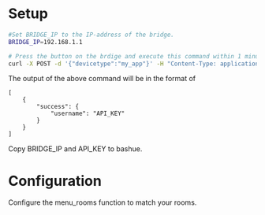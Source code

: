 # Setup

```bash
#Set BRIDGE_IP to the IP-address of the bridge.
BRIDGE_IP=192.168.1.1

# Press the button on the brdige and execute this command within 1 minute of pressing the button
curl -X POST -d '{"devicetype":"my_app"}' -H "Content-Type: application/json" http://${BRIDGE_IP}/api/newdeveloper
```

The output of the above command will be in the format of

```
[
    {
        "success": {
            "username": "API_KEY"
        }
    }
]
```

Copy BRIDGE_IP and API_KEY to bashue.

# Configuration

Configure the menu_rooms function to match your rooms.
